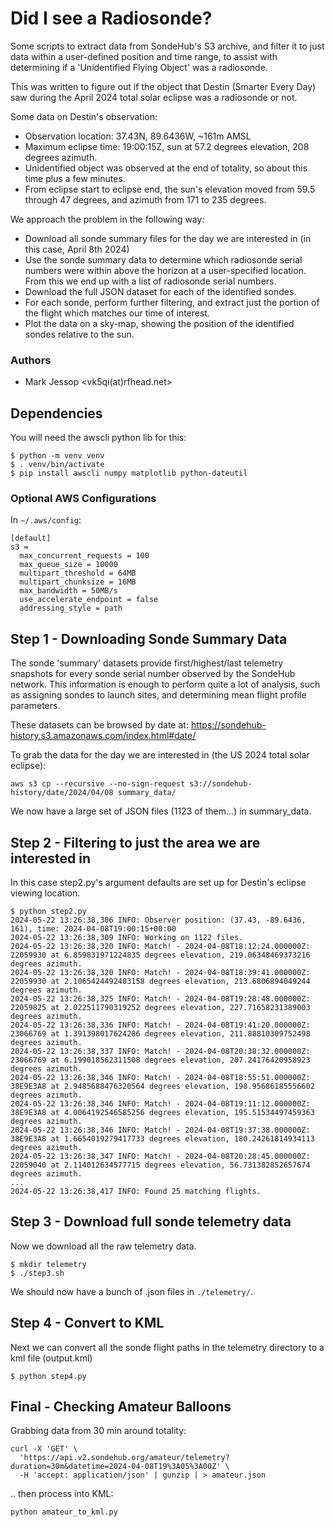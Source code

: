 # Did I see a Radiosonde?
Some scripts to extract data from SondeHub's S3 archive, and filter it to just data within a user-defined position and time range, to assist with determining if a 'Unidentified Flying Object' was a radiosonde.

This was written to figure out if the object that Destin (Smarter Every Day) saw during the April 2024 total solar eclipse was a radiosonde or not.

Some data on Destin's observation:
- Observation location: 37.43N, 89.6436W, ~161m AMSL
- Maximum eclipse time: 19:00:15Z, sun at 57.2 degrees elevation, 208 degrees azimuth.
- Unidentified object was observed at the end of totality, so about this time plus a few minutes.
- From eclipse start to eclipse end, the sun's elevation moved from 59.5 through 47 degrees, and azimuth from 171 to 235 degrees.

We approach the problem in the following way:
* Download all sonde summary files for the day we are interested in (in this case, April 8th 2024)
* Use the sonde summary data to determine which radiosonde serial numbers were within above the horizon at a user-specified location. From this we end up with a list of radiosonde serial numbers.
* Download the full JSON dataset for each of the identified sondes.
* For each sonde, perform further filtering, and extract just the portion of the flight which matches our time of interest.
* Plot the data on a sky-map, showing the position of the identified sondes relative to the sun.

### Authors
* Mark Jessop <vk5qi(at)rfhead.net>

## Dependencies
You will need the awscli python lib for this:
```
$ python -m venv venv
$ . venv/bin/activate
$ pip install awscli numpy matplotlib python-dateutil
```

### Optional AWS Configurations
In `~/.aws/config`:
```
[default]
s3 =
  max_concurrent_requests = 100
  max_queue_size = 10000
  multipart_threshold = 64MB
  multipart_chunksize = 16MB
  max_bandwidth = 50MB/s
  use_accelerate_endpoint = false
  addressing_style = path
```

## Step 1 - Downloading Sonde Summary Data

The sonde 'summary' datasets provide first/highest/last telemetry snapshots for every sonde serial number observed by the SondeHub network. This information is enough to perform quite a lot of analysis, such as assigning sondes to launch sites, and determining mean flight profile parameters.

These datasets can be browsed by date at: https://sondehub-history.s3.amazonaws.com/index.html#date/

To grab the data for the day we are interested in (the US 2024 total solar eclipse):

```
aws s3 cp --recursive --no-sign-request s3://sondehub-history/date/2024/04/08 summary_data/
```

We now have a large set of JSON files (1123 of them...) in summary_data.

## Step 2 - Filtering to just the area we are interested in
In this case step2.py's argument defaults are set up for Destin's eclipse viewing location.

```
$ python step2.py
2024-05-22 13:26:38,306 INFO: Observer position: (37.43, -89.6436, 161), time: 2024-04-08T19:00:15+00:00
2024-05-22 13:26:38,309 INFO: Working on 1122 files.
2024-05-22 13:26:38,320 INFO: Match! - 2024-04-08T18:12:24.000000Z: 22059930 at 6.859831971224835 degrees elevation, 219.06348469373216 degrees azimuth.
2024-05-22 13:26:38,320 INFO: Match! - 2024-04-08T18:39:41.000000Z: 22059930 at 2.1065424492403158 degrees elevation, 213.6806894049244 degrees azimuth.
2024-05-22 13:26:38,325 INFO: Match! - 2024-04-08T19:28:48.000000Z: 22059825 at 2.022511790319252 degrees elevation, 227.71658231389003 degrees azimuth.
2024-05-22 13:26:38,336 INFO: Match! - 2024-04-08T19:41:20.000000Z: 23066769 at 1.391398017624286 degrees elevation, 211.88810309752498 degrees azimuth.
2024-05-22 13:26:38,337 INFO: Match! - 2024-04-08T20:38:32.000000Z: 23066769 at 6.199018562311508 degrees elevation, 207.24176420958923 degrees azimuth.
2024-05-22 13:26:38,346 INFO: Match! - 2024-04-08T18:55:51.000000Z: 38E9E3A8 at 2.9485688476320564 degrees elevation, 198.95686185556602 degrees azimuth.
2024-05-22 13:26:38,346 INFO: Match! - 2024-04-08T19:11:12.000000Z: 38E9E3A8 at 4.0064192546585256 degrees elevation, 195.51534497459363 degrees azimuth.
2024-05-22 13:26:38,346 INFO: Match! - 2024-04-08T19:37:38.000000Z: 38E9E3A8 at 1.6654019279417733 degrees elevation, 180.24261814934113 degrees azimuth.
2024-05-22 13:26:38,347 INFO: Match! - 2024-04-08T20:28:45.000000Z: 22059040 at 2.114012634577715 degrees elevation, 56.731382852657674 degrees azimuth.
...
2024-05-22 13:26:38,417 INFO: Found 25 matching flights.
```

## Step 3 - Download full sonde telemetry data
Now we download all the raw telemetry data.

```
$ mkdir telemetry
$ ./step3.sh
```

We should now have a bunch of .json files in `./telemetry/`.

## Step 4 - Convert to KML
Next we can convert all the sonde flight paths in the telemetry directory to a kml file (output.kml)

```
$ python step4.py
```

## Final - Checking Amateur Balloons

Grabbing data from 30 min around totality:
```
curl -X 'GET' \
  'https://api.v2.sondehub.org/amateur/telemetry?duration=30m&datetime=2024-04-08T19%3A05%3A00Z' \
  -H 'accept: application/json' | gunzip | > amateur.json
```

.. then process into KML:
```
python amateur_to_kml.py
```